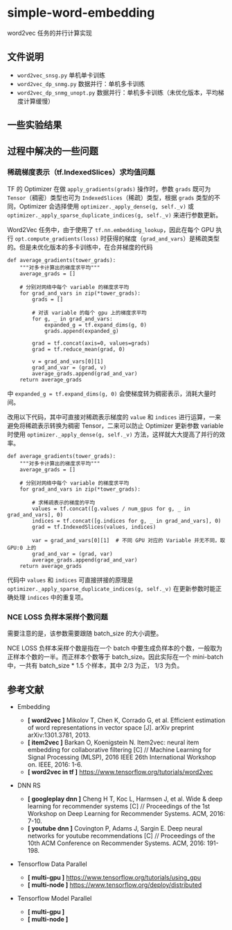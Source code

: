 # simple-word-embedding
word2vec 任务的并行计算实现

## 文件说明

* `word2vec_snsg.py`  单机单卡训练
* `word2vec_dp_snmg.py`  数据并行：单机多卡训练
* `word2vec_dp_snmg_unopt.py`  数据并行：单机多卡训练（未优化版本，平均梯度计算缓慢）

## 一些实验结果



## 过程中解决的一些问题

### 稀疏梯度表示（tf.IndexedSlices）求均值问题

TF 的 Optimizer 在做 `apply_gradients(grads)` 操作时，参数 `grads` 既可为 `Tensor`（稠密）类型也可为 `IndexedSlices`（稀疏）类型，根据 `grads` 类型的不同，Optimizer 会选择使用 `optimizer._apply_dense(g, self._v)` 或 `optimizer._apply_sparse_duplicate_indices(g, self._v)` 来进行参数更新。

Word2Vec 任务中，由于使用了 `tf.nn.embedding_lookup`，因此在每个 GPU 执行 `opt.compute_gradients(loss)` 时获得的梯度（`grad_and_vars`）是稀疏类型的。但是未优化版本的多卡训练中，在合并梯度的代码

    def average_gradients(tower_grads):
        """对多卡计算出的梯度求平均"""
        average_grads = []
    
        # 分别对网络中每个 variable 的梯度求平均
        for grad_and_vars in zip(*tower_grads):
            grads = []
    
            # 对该 variable 的每个 gpu 上的梯度求平均
            for g, _ in grad_and_vars:
                expanded_g = tf.expand_dims(g, 0)
                grads.append(expanded_g)
    
            grad = tf.concat(axis=0, values=grads)
            grad = tf.reduce_mean(grad, 0)
    
            v = grad_and_vars[0][1]
            grad_and_var = (grad, v)
            average_grads.append(grad_and_var)
        return average_grads

中 `expanded_g = tf.expand_dims(g, 0)` 会使梯度转为稠密表示，消耗大量时间。

改用以下代码，其中可直接对稀疏表示梯度的 `value` 和 `indices` 进行运算，一来避免将稀疏表示转换为稠密 Tensor，二来可以防止 Optimizer 更新参数 variable 时使用 `optimizer._apply_dense(g, self._v)` 方法，这样就大大提高了并行的效率。

    def average_gradients(tower_grads):
        """对多卡计算出的梯度求平均"""
        average_grads = []
    
        # 分别对网络中每个 variable 的梯度求平均
        for grad_and_vars in zip(*tower_grads):
    
            # 求稀疏表示的梯度的平均
            values = tf.concat([g.values / num_gpus for g, _ in grad_and_vars], 0)
            indices = tf.concat([g.indices for g, _ in grad_and_vars], 0)
            grad = tf.IndexedSlices(values, indices)
    
            var = grad_and_vars[0][1]  # 不同 GPU 对应的 Variable 并无不同，取 GPU:0 上的
            grad_and_var = (grad, var)
            average_grads.append(grad_and_var)
        return average_grads

代码中 `values` 和 `indices` 可直接拼接的原理是 `optimizer._apply_sparse_duplicate_indices(g, self._v)` 在更新参数时能正确处理 `indices` 中的重复项。 


### NCE LOSS 负样本采样个数问题
需要注意的是，该参数需要跟随 batch_size 的大小调整。

NCE LOSS 负样本采样个数是指在一个 batch 中要生成负样本的个数，一般取为正样本个数的一半。而正样本个数等于 batch_size。因此实际在一个 mini-batch 中，一共有 batch_size * 1.5 个样本，其中 2/3 为正， 1/3 为负。

## 参考文献

* Embedding
    - **[ word2vec ]** Mikolov T, Chen K, Corrado G, et al. Efficient estimation of word representations in vector space [J]. arXiv preprint arXiv:1301.3781, 2013.
    - **[ item2vec ]** Barkan O, Koenigstein N. Item2vec: neural item embedding for collaborative filtering [C] // Machine Learning for Signal Processing (MLSP), 2016 IEEE 26th International Workshop on. IEEE, 2016: 1-6.
    - **[ word2vec in tf ]** https://www.tensorflow.org/tutorials/word2vec

* DNN RS
    - **[ googleplay dnn ]** Cheng H T, Koc L, Harmsen J, et al. Wide & deep learning for recommender systems [C] // Proceedings of the 1st Workshop on Deep Learning for Recommender Systems. ACM, 2016: 7-10.
    - **[ youtube dnn ]** Covington P, Adams J, Sargin E. Deep neural networks for youtube recommendations [C] // Proceedings of the 10th ACM Conference on Recommender Systems. ACM, 2016: 191-198.

* Tensorflow Data Parallel
    - **[ multi-gpu ]** https://www.tensorflow.org/tutorials/using_gpu
    - **[ multi-node ]** https://www.tensorflow.org/deploy/distributed

* Tensorflow Model Parallel
    - **[ multi-gpu ]**
    - **[ multi-node ]**
